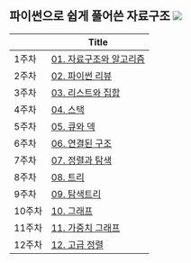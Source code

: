 ## 파이썬으로 쉽게 풀어쓴 자료구조 <img src="https://img.shields.io/badge/Python-3776AB?style=flat&logo=Python&logoColor=white"/>
| | Title | 
|-|-------|
| 1주차 | [01. 자료구조와 알고리즘](https://github.com/ChaCha0924/DATA-STRUCTURES-USING-PYTHON/blob/main/01.%20%EC%9E%90%EB%A3%8C%EA%B5%AC%EC%A1%B0%EC%99%80%20%EC%95%8C%EA%B3%A0%EB%A6%AC%EC%A6%98.ipynb) | 
| 2주차 | [02. 파이썬 리뷰](https://github.com/ChaCha0924/DATA-STRUCTURES-USING-PYTHON/blob/main/02.%20%ED%8C%8C%EC%9D%B4%EC%8D%AC%20%EB%A6%AC%EB%B7%B0.ipynb) | 
| 3주차 | [03. 리스트와 집합](https://github.com/ChaCha0924/DATA-STRUCTURES-USING-PYTHON/blob/main/03.%20%EB%A6%AC%EC%8A%A4%ED%8A%B8%EC%99%80%20%EC%A7%91%ED%95%A9.ipynb) | 
| 4주차 | [04. 스택](https://github.com/ChaCha0924/DATA-STRUCTURES-USING-PYTHON/blob/main/04.%20%EC%8A%A4%ED%83%9D.ipynb) | 
| 5주차 | [05. 큐와 덱](https://github.com/ChaCha0924/DATA-STRUCTURES-USING-PYTHON/blob/main/05.%20%ED%81%90%EC%99%80%20%EB%8D%B1.ipynb) | 
| 6주차 | [06. 연결된 구조](https://github.com/ChaCha0924/DATA-STRUCTURES-USING-PYTHON/blob/main/06.%20%EC%97%B0%EA%B2%B0%EB%90%9C%20%EA%B5%AC%EC%A1%B0.ipynb) | 
| 7주차 | [07. 정렬과 탐색](https://github.com/ChaCha0924/DATA-STRUCTURES-USING-PYTHON/blob/main/07.%20%EC%A0%95%EB%A0%AC%EA%B3%BC%20%ED%83%90%EC%83%89.ipynb) | 
| 8주차 | [08. 트리](https://github.com/ChaCha0924/DATA-STRUCTURES-USING-PYTHON/blob/main/08.%20%ED%8A%B8%EB%A6%AC.ipynb) |
| 9주차 | [09. 탐색트리](https://github.com/ChaCha0924/DATA-STRUCTURES-USING-PYTHON/blob/main/09.%20%ED%83%90%EC%83%89%ED%8A%B8%EB%A6%AC.ipynb) | 
| 10주차 | [10. 그래프](https://github.com/ChaCha0924/DATA-STRUCTURES-USING-PYTHON/blob/main/10.%20%EA%B7%B8%EB%9E%98%ED%94%84.ipynb) | 
| 11주차 | [11. 가중치 그래프](https://github.com/ChaCha0924/DATA-STRUCTURES-USING-PYTHON/blob/main/11.%20%EA%B0%80%EC%A4%91%EC%B9%98%20%EA%B7%B8%EB%9E%98%ED%94%84.ipynb) | 
| 12주차 | [12. 고급 정렬](https://github.com/ChaCha0924/DATA-STRUCTURES-USING-PYTHON/blob/main/12.%20%EA%B3%A0%EA%B8%89%20%EC%A0%95%EB%A0%AC.ipynb) | 
